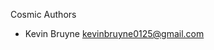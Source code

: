 Cosmic Authors

 <!-- Please add yourself as an author when submitting a PR -->

- Kevin Bruyne <kevinbruyne0125@gmail.com>

